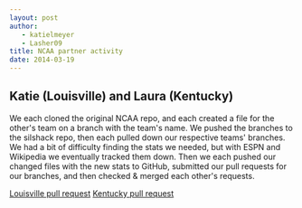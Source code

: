 ```yaml
---
layout: post
author: 
   - katielmeyer
   - Lasher09
title: NCAA partner activity
date: 2014-03-19
---
```


## Katie (Louisville) and Laura (Kentucky)

We each cloned the original NCAA repo, and each created a file for the other's team on a branch with the team's name. 
We pushed the branches to the silshack repo, then each pulled down our respective teams' branches. We had a bit of
difficulty finding the stats we needed, but with ESPN and Wikipedia we eventually tracked them down. Then we each
pushed our changed files with the new stats to GitHub, submitted our pull requests for our branches, and then checked
& merged each other's requests.


[Louisville pull request](https://github.com/silshack/NCAA/pull/10)
[Kentucky pull request]()